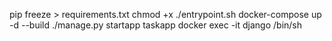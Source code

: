pip freeze > requirements.txt
chmod +x ./entrypoint.sh 
docker-compose up -d --build
./manage.py startapp taskapp
docker exec -it django /bin/sh